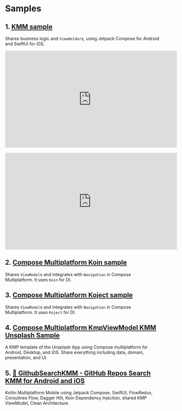 # Samples

## 1. [KMM sample](https://github.com/hoc081098/kmp-viewmodel/tree/master/sample)

Shares business logic and `ViewHolder`s, using Jetpack Compose for Android and SwiftUi for iOS.

<!-- markdownlint-disable MD013 -->
<div class="video-wrapper">
    <iframe width="560" height="315" src="https://www.youtube.com/embed/TYMDx7rd9Eo" title="Android Jetpack Compose" frameborder="0" allow="accelerometer; autoplay; clipboard-write; encrypted-media; gyroscope; picture-in-picture; web-share" referrerpolicy="strict-origin-when-cross-origin" allowfullscreen></iframe>
</div>
<!-- markdownlint-enable MD013 -->

<br/>

<!-- markdownlint-disable MD013 -->
<div class="video-wrapper">
    <iframe width="560" height="315" src="https://www.youtube.com/embed/VVbjyahFoNg" title="iOS SwiftUI" frameborder="0" allow="accelerometer; autoplay; clipboard-write; encrypted-media; gyroscope; picture-in-picture; web-share" referrerpolicy="strict-origin-when-cross-origin" allowfullscreen></iframe>
</div>
<!-- markdownlint-enable MD013 -->

## 2. [Compose Multiplatform Koin sample](https://github.com/hoc081098/kmp-viewmodel/tree/master/standalone-sample/kmpviewmodel_compose_koin_sample)

Shares `ViewModel`s and integrates with `Navigation` in Compose Multiplatform. It uses `Koin` for DI.

## 3. [Compose Multiplatform Koject sample](https://github.com/hoc081098/kmp-viewmodel/tree/master/standalone-sample/kmpviewmodel_compose_koject_sample)

Shares `ViewModel`s and integrates with `Navigation` in Compose Multiplatform. It uses `Koject` for DI.

## 4. [Compose Multiplatform KmpViewModel KMM Unsplash Sample](https://github.com/hoc081098/Compose-Multiplatform-KmpViewModel-KMM-Unsplash-Sample)

A KMP template of the Unsplash App using Compose multiplatform for Android, Desktop, and iOS. Share everything including data, domain, presentation, and UI.

## 5. [🍭 GithubSearchKMM - GitHub Repos Search KMM for Android and iOS](https://github.com/hoc081098/GithubSearchKMM)

Kotlin Multiplatform Mobile using Jetpack Compose, SwiftUI, FlowRedux, Coroutines Flow, Dagger Hilt, Koin Dependency Injection, shared KMP ViewModel, Clean Architecture.
